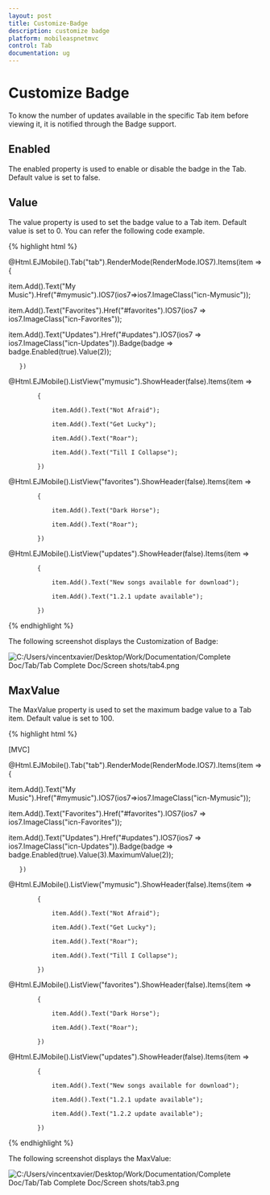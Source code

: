 ```yaml
---
layout: post
title: Customize-Badge
description: customize badge
platform: mobileaspnetmvc
control: Tab
documentation: ug
---
```


# Customize Badge

To know the number of updates available in the specific Tab item before viewing it, it is notified through the Badge support. 

## Enabled

The enabled property is used to enable or disable the badge in the Tab. Default value is set to false.

## Value

The value property is used to set the badge value to a Tab item. Default value is set to 0. You can refer the following code example. 

{% highlight html %}

@Html.EJMobile().Tab("tab").RenderMode(RenderMode.IOS7).Items(item =>{

item.Add().Text("My Music").Href("#mymusic").IOS7(ios7=>ios7.ImageClass("icn-Mymusic"));

item.Add().Text("Favorites").Href("#favorites").IOS7(ios7 => ios7.ImageClass("icn-Favorites"));

item.Add().Text("Updates").Href("#updates").IOS7(ios7 => ios7.ImageClass("icn-Updates")).Badge(badge => badge.Enabled(true).Value(2));

       })

<!-- Tab first item -->

@Html.EJMobile().ListView("mymusic").ShowHeader(false).Items(item =>

            {

                item.Add().Text("Not Afraid");

                item.Add().Text("Get Lucky");

                item.Add().Text("Roar");

                item.Add().Text("Till I Collapse");

            })

<!-- Tab second item -->

@Html.EJMobile().ListView("favorites").ShowHeader(false).Items(item =>

            {

                item.Add().Text("Dark Horse");

                item.Add().Text("Roar");

            })

<!-- Tab third item -->

@Html.EJMobile().ListView("updates").ShowHeader(false).Items(item =>

            {

                item.Add().Text("New songs available for download");

                item.Add().Text("1.2.1 update available");

            })

{% endhighlight %}

The following screenshot displays the Customization of Badge:

![C:/Users/vincentxavier/Desktop/Work/Documentation/Complete Doc/Tab/Tab Complete Doc/Screen shots/tab4.png](Customize-Badge_images/Customize-Badge_img1.png)



## MaxValue

The MaxValue property is used to set the maximum badge value to a Tab item. Default value is set to 100. 

{% highlight html %}
 
 
 [MVC]




@Html.EJMobile().Tab("tab").RenderMode(RenderMode.IOS7).Items(item =>{

item.Add().Text("My Music").Href("#mymusic").IOS7(ios7=>ios7.ImageClass("icn-Mymusic"));

item.Add().Text("Favorites").Href("#favorites").IOS7(ios7 => ios7.ImageClass("icn-Favorites"));

item.Add().Text("Updates").Href("#updates").IOS7(ios7 => ios7.ImageClass("icn-Updates")).Badge(badge => badge.Enabled(true).Value(3).MaximumValue(2));

       })

<!-- Tab first item -->

@Html.EJMobile().ListView("mymusic").ShowHeader(false).Items(item =>

            {

                item.Add().Text("Not Afraid");

                item.Add().Text("Get Lucky");

                item.Add().Text("Roar");

                item.Add().Text("Till I Collapse");

            })

<!-- Tab second item -->

@Html.EJMobile().ListView("favorites").ShowHeader(false).Items(item =>

            {

                item.Add().Text("Dark Horse");

                item.Add().Text("Roar");

            })

<!-- Tab third item -->

@Html.EJMobile().ListView("updates").ShowHeader(false).Items(item =>

            {

                item.Add().Text("New songs available for download");

                item.Add().Text("1.2.1 update available");

                item.Add().Text("1.2.2 update available");

            })

{% endhighlight %}

The following screenshot displays the MaxValue:

![C:/Users/vincentxavier/Desktop/Work/Documentation/Complete Doc/Tab/Tab Complete Doc/Screen shots/tab3.png](Customize-Badge_images/Customize-Badge_img2.png)




